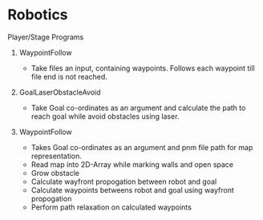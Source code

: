 # Robotics
Player/Stage Programs

1. WaypointFollow 
   - Take files an input, containing waypoints. Follows each waypoint till file end is not reached.
  
2. GoalLaserObstacleAvoid 
   - Take Goal co-ordinates as an argument and calculate the path to reach goal while avoid obstacles using laser. 
   
3. WaypointFollow 
   - Takes Goal co-ordinates as an argument and pnm file path for map representation. 
   - Read map into 2D-Array while marking walls and open space  
   - Grow obstacle  
   - Calculate wayfront propogation between robot and goal 
   - Calculate waypoints betweens robot and goal using wayfront propogation
   - Perform path relaxation on calculated waypoints 
